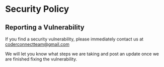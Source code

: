 # Security Policy

## Reporting a Vulnerability

If you find a security vulnerability, please immediately contact us at coderconnectteam@gmail.com

We will let you know what steps we are taking and post an update once we are finished fixing the vulnerability.
